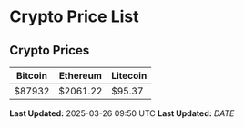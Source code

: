 # Crypto Price List

## Crypto Prices
| Bitcoin | Ethereum | Litecoin |
| ------- | -------- | -------- |
| $87932 | $2061.22 | $95.37 |
**Last Updated:** 2025-03-26 09:50 UTC
**Last Updated:** $DATE$
